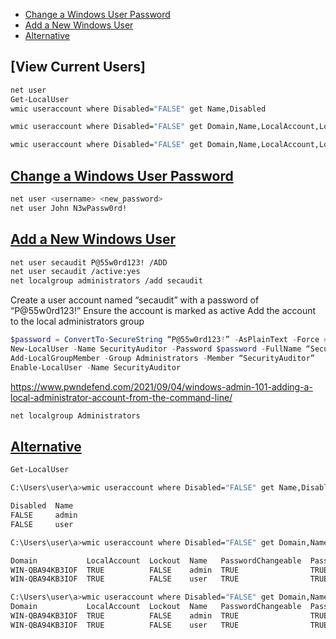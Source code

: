 - [Change a Windows User Password](#change-a-windows-user-password)
- [Add a New Windows User](#add-a-new-windows-user)
- [Alternative](#alternative)

## [View Current Users]
```sh
net user
Get-LocalUser
wmic useraccount where Disabled="FALSE" get Name,Disabled

wmic useraccount where Disabled="FALSE" get Domain,Name,LocalAccount,Lockout,PasswordChangeable,PasswordExpires,PasswordRequired

wmic useraccount where Disabled="FALSE" get Domain,Name,LocalAccount,Lockout,PasswordChangeable,PasswordExpires,PasswordRequired,sid
```

## [Change a Windows User Password](#change-a-windows-user-password-1)
```sh
net user <username> <new_password>
net user John N3wPassw0rd!
```

## [Add a New Windows User](#add-a-new-windows-user-1)
```sh
net user secaudit P@55w0rd123! /ADD
net user secaudit /active:yes
net localgroup administrators /add secaudit
```

Create a user account named “secaudit” with a password of “P@55w0rd123!”
Ensure the account is marked as active
Add the account to the local administrators group

```PowerShell
$password = ConvertTo-SecureString “P@55w0rd123!” -AsPlainText -Force #really bad for opsec
New-LocalUser -Name SecurityAuditor -Password $password -FullName “Security Auditor Powershell Demo”
Add-LocalGroupMember -Group Administrators -Member “SecurityAuditor”
Enable-LocalUser -Name SecurityAuditor
```

https://www.pwndefend.com/2021/09/04/windows-admin-101-adding-a-local-administrator-account-from-the-command-line/

```sh
net localgroup Administrators
```

## [Alternative](#alternative-1)
```PowerShell
Get-LocalUser
```

```sh
C:\Users\user\a>wmic useraccount where Disabled="FALSE" get Name,Disabled

Disabled  Name   
FALSE     admin  
FALSE     user

C:\Users\user\a>wmic useraccount where Disabled="FALSE" get Domain,Name,LocalAccount,Lockout,PasswordChangeable,PasswordExpires,PasswordRequired

Domain           LocalAccount  Lockout  Name   PasswordChangeable  PasswordExpires  PasswordRequired  
WIN-QBA94KB3IOF  TRUE          FALSE    admin  TRUE                TRUE             TRUE              
WIN-QBA94KB3IOF  TRUE          FALSE    user   TRUE                TRUE             TRUE

C:\Users\user\a>wmic useraccount where Disabled="FALSE" get Domain,Name,LocalAccount,Lockout,PasswordChangeable,PasswordExpires,PasswordRequired,sid
Domain           LocalAccount  Lockout  Name   PasswordChangeable  PasswordExpires  PasswordRequired  SID                                             
WIN-QBA94KB3IOF  TRUE          FALSE    admin  TRUE                TRUE             TRUE              S-1-5-21-3025105784-3259396213-1915610826-1001  
WIN-QBA94KB3IOF  TRUE          FALSE    user   TRUE                TRUE             TRUE              S-1-5-21-3025105784-3259396213-1915610826-1000
```